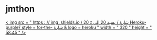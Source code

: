 # jmthon

<p align = "left"> <a href = "https://heroku.com/deploy؟template=https://github.com/fasyria/music"> < img src = " https : // img .shields.io / شارة / نسبة 20 إلى ٪ 20 Heroku-purple؟ style = for-the- شارة & logo = heroku " width = " 320 " height = " 58.45 " /> </ a > </ p>               
